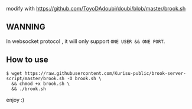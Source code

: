modify with https://github.com/ToyoDAdoubi/doubi/blob/master/brook.sh

## WANNING

In websocket protocol , it will only support `ONE USER && ONE PORT`.

## How to use

```shell
$ wget https://raw.githubusercontent.com/Kurisu-public/brook-server-script/master/brook.sh -O brook.sh \
  && chmod +x brook.sh \
  && ./brook.sh
```

enjoy :)
